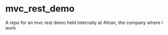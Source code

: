 mvc_rest_demo
=============

A repo for an mvc rest demo held internally at Altran, the company where I work
